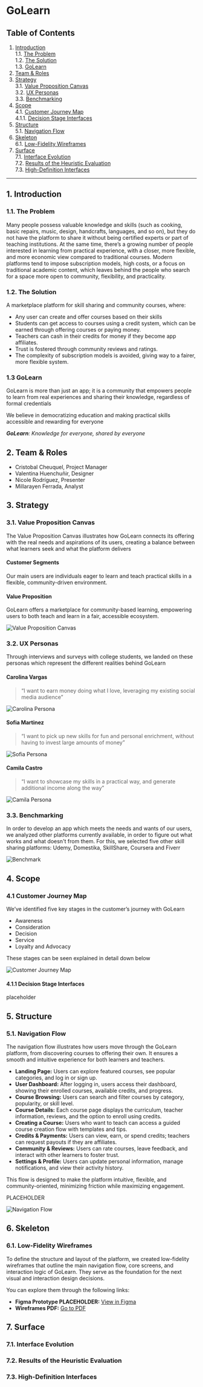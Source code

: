 # GoLearn
## Table of Contents
1. [Introduction](#1-introduction)  
   1.1. [The Problem](#11-the-problem)  
   1.2. [The Solution](#12-the-solution)   
   1.3. [GoLearn](#13-golearn)
2. [Team & Roles](#3-team--roles)
3. [Strategy](#4-strategy)  
   3.1. [Value Proposition Canvas](#31-value-proposition-canvas)  
   3.2. [UX Personas](#32-ux-personas)  
   3.3. [Benchmarking](#33-benchmarking)
4. [Scope](#scope)  
   4.1. [Customer Journey Map](#41-customer-journey-map)  
   4.1.1. [Decision Stage Interfaces](#411-decision-stage-interfaces)
5. [Structure](#5-structure)  
   5.1. [Navigation Flow](#51-navigation-flow)
6. [Skeleton](#6-skeleton)  
   6.1. [Low-Fidelity Wireframes](#61-low-fidelity-wireframes)
7. [Surface](#7-surface)  
   7.1. [Interface Evolution](#71-interface-evolution)  
   7.2. [Results of the Heuristic Evaluation](#72-results-of-the-heuristic-evaluation)  
   7.3. [High-Definition Interfaces](#73-high-definition-interfaces)

---

## 1. Introduction

### 1.1. The Problem
Many people possess valuable knowledge and skills (such as cooking, basic repairs, music, design, handcrafts, languages, and so on), but they do not have the platform to share it without being certified experts or part of teaching institutions.
At the same time, there’s a growing number of people interested in learning from practical experience, with a closer, more flexible, and more economic view compared to traditional courses.
Modern platforms tend to impose subscription models, high costs, or a focus on traditional academic content, which leaves behind the people who search for a space more open to community, flexibility, and practicality.

### 1.2. The Solution
A marketplace platform for skill sharing and community courses, where:
- Any user can create and offer courses based on their skills
- Students can get access to courses using a credit system, which can be earned through offering courses or paying money.
- Teachers can cash in their credits for money if they become app affiliates.
- Trust is fostered through community reviews and ratings.
- The complexity of subscription models is avoided, giving way to a fairer, more flexible system.

### 1.3 GoLearn

GoLearn is more than just an app; it is a community that empowers people to learn from real experiences and sharing their knowledge, regardless of formal credentials

We believe in democratizing education and making practical skills accessible and rewarding for everyone 

***GoLearn**: Knowledge for everyone, shared by everyone*

## 2. Team & Roles

- Cristobal Cheuquel, Project Manager
- Valentina Huenchuñir, Designer
- Nicole Rodríguez, Presenter
- Millarayen Ferrada, Analyst

## 3. Strategy

### 3.1. Value Proposition Canvas

The Value Proposition Canvas illustrates how GoLearn connects its offering with the real needs and aspirations of its users, creating a balance between what learners seek and what the platform delivers

#### Customer Segments

Our main users are individuals eager to learn and teach practical skills in a flexible, community-driven environment.

#### Value Proposition

GoLearn offers a marketplace for community-based learning, empowering users to both teach and learn in a fair, accessible ecosystem.

![Value Proposition Canvas](assets/value-proposition-canvas-GoLearn.png)

### 3.2. UX Personas

Through interviews and surveys with college students, we landed on these personas which represent the different realities behind GoLearn

#### Carolina Vargas
> “I want to earn money doing what I love, leveraging my existing social media audience”

![Carolina Persona](assets/persona-carolina-GoLearn.png)

#### Sofia Martinez
> “I want to pick up new skills for fun and personal enrichment, without having to invest large amounts of money”

![Sofia Persona](assets/persona-sofia-GoLearn.png)

#### Camila Castro
> “I want to showcase my skills in a practical way, and generate additional income along the way”

![Camila Persona](assets/persona-camila-GoLearn.png)

### 3.3. Benchmarking

In order to develop an app which meets the needs and wants of our users, we analyzed other platforms currently available, in order to figure out what works and what doesn't from them.
For this, we selected five other skill sharing platforms: Udemy, Domestika, SkillShare, Coursera and Fiverr

![Benchmark](assets/benchmark-GoLearn.png)

## 4. Scope

### 4.1 Customer Journey Map

We’ve identified five key stages in the customer’s journey with GoLearn

- Awareness
- Consideration
- Decision
- Service
- Loyalty and Advocacy

These stages can be seen explained in detail down below

![Customer Journey Map](assets/journey-map-GoLearn.png)

#### 4.1.1 Decision Stage Interfaces

placeholder

## 5. Structure

### 5.1. Navigation Flow

The navigation flow illustrates how users move through the GoLearn platform, from discovering courses to offering their own. It ensures a smooth and intuitive experience for both learners and teachers.

- **Landing Page:** Users can explore featured courses, see popular categories, and log in or sign up.
- **User Dashboard:** After logging in, users access their dashboard, showing their enrolled courses, available credits, and progress.
- **Course Browsing:** Users can search and filter courses by category, popularity, or skill level.
- **Course Details:** Each course page displays the curriculum, teacher information, reviews, and the option to enroll using credits.
- **Creating a Course:** Users who want to teach can access a guided course creation flow with templates and tips.
- **Credits & Payments:** Users can view, earn, or spend credits; teachers can request payouts if they are affiliates.
- **Community & Reviews:** Users can rate courses, leave feedback, and interact with other learners to foster trust.
- **Settings & Profile:** Users can update personal information, manage notifications, and view their activity history.

This flow is designed to make the platform intuitive, flexible, and community-oriented, minimizing friction while maximizing engagement.

PLACEHOLDER

![Navigation Flow](assets/navigation-flow-GoLearn.png)

## 6. Skeleton

### 6.1. Low-Fidelity Wireframes

To define the structure and layout of the platform, we created low-fidelity wireframes that outline the main navigation flow, core screens, and interaction logic of GoLearn. They serve as the foundation for the next visual and interaction design decisions.

You can explore them through the following links:

- **Figma Prototype PLACEHOLDER:** [View in Figma](https://www.figma.com/file/YOUR-FIGMA-LINK)
- **Wireframes PDF:** [Go to PDF](./docs/wireframes-GoLearn.pdf)

## 7. Surface

### 7.1. Interface Evolution

### 7.2. Results of the Heuristic Evaluation

### 7.3. High-Definition Interfaces